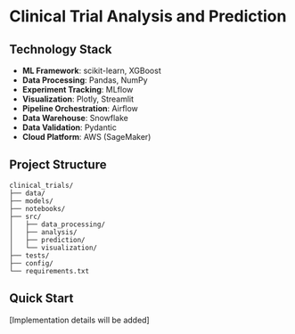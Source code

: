 # Clinical Trial Analysis and Prediction

## Technology Stack
- **ML Framework**: scikit-learn, XGBoost
- **Data Processing**: Pandas, NumPy
- **Experiment Tracking**: MLflow
- **Visualization**: Plotly, Streamlit
- **Pipeline Orchestration**: Airflow
- **Data Warehouse**: Snowflake
- **Data Validation**: Pydantic
- **Cloud Platform**: AWS (SageMaker)

## Project Structure
```
clinical_trials/
├── data/
├── models/
├── notebooks/
├── src/
│   ├── data_processing/
│   ├── analysis/
│   ├── prediction/
│   └── visualization/
├── tests/
├── config/
└── requirements.txt
```

## Quick Start
[Implementation details will be added] 